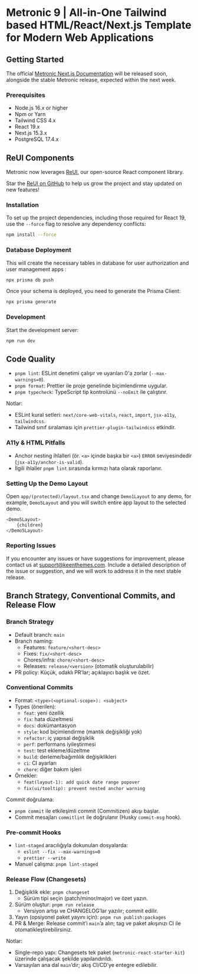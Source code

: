 ﻿# Metronic 9 | All-in-One Tailwind based HTML/React/Next.js Template for Modern Web Applications

## Getting Started

The official [Metronic Next.js Documentation](https://docs.keenthemes.com/metronic-nextjs) will be released soon,
alongside the stable Metronic release, expected within the next week.

### Prerequisites

- Node.js 16.x or higher
- Npm or Yarn
- Tailwind CSS 4.x
- React 19.x
- Next.js 15.3.x
- PostgreSQL 17.4.x

## ReUI Components

Metronic now leverages [ReUI](https://reui.io), our open-source React component library.

Star the [ReUI on GitHub](https://github.com/keenthemes/reui) to help us grow the project and stay updated on new features!

### Installation

To set up the project dependencies, including those required for React 19, use the `--force` flag to resolve any dependency conflicts:

```bash
npm install --force
```

### Database Deployment

This will create the necessary tables in database for user authorization and user management apps :

```bash
npx prisma db push
```

Once your schema is deployed, you need to generate the Prisma Client:

```bash
npx prisma generate
```

### Development

Start the development server:

```bash
npm run dev
```

## Code Quality

- `pnpm lint`: ESLint denetimi çalışır ve uyarıları 0'a zorlar (`--max-warnings=0`).
- `pnpm format`: Prettier ile proje genelinde biçimlendirme uygular.
- `pnpm typecheck`: TypeScript tip kontrolünü `--noEmit` ile çalıştırır.

Notlar:

- ESLint kural setleri: `next/core-web-vitals`, `react`, `import`, `jsx-a11y`, `tailwindcss`.
- Tailwind sınıf sıralaması için `prettier-plugin-tailwindcss` etkindir.

### A11y & HTML Pitfalls

- Anchor nesting ihlalleri (ör. `<a>` içinde başka bir `<a>`) `ERROR` seviyesindedir (`jsx-a11y/anchor-is-valid`).
- İlgili ihlaller `pnpm lint` sırasında kırmızı hata olarak raporlanır.

### Setting Up the Demo Layout

Open `app/(protected)/layout.tsx` and change `Demo1Layout` to any demo, for example, `Demo5Layout` and you will switch entire app layout to the selected demo.

```bash
<Demo5Layout>
	{children}
</Demo5Layout>
```

### Reporting Issues

If you encounter any issues or have suggestions for improvement, please contact us at [support@keenthemes.com](mailto:support@keenthemes.com).
Include a detailed description of the issue or suggestion, and we will work to address it in the next stable release.

## Branch Strategy, Conventional Commits, and Release Flow

### Branch Strategy

- Default branch: `main`
- Branch naming:
  - Features: `feature/<short-desc>`
  - Fixes: `fix/<short-desc>`
  - Chores/infra: `chore/<short-desc>`
  - Releases: `release/<version>` (otomatik oluşturulabilir)
- PR policy: Küçük, odaklı PR’lar; açıklayıcı başlık ve özet.

### Conventional Commits

- Format: `<type>(<optional-scope>): <subject>`
- Types (önerilen):
  - `feat`: yeni özellik
  - `fix`: hata düzeltmesi
  - `docs`: dokümantasyon
  - `style`: kod biçimlendirme (mantık değişikliği yok)
  - `refactor`: iç yapısal değişiklik
  - `perf`: performans iyileştirmesi
  - `test`: test ekleme/düzeltme
  - `build`: derleme/bağımlılık değişiklikleri
  - `ci`: CI ayarları
  - `chore`: diğer bakım işleri
- Örnekler:
  - `feat(layout-1): add quick date range popover`
  - `fix(ui/tooltip): prevent nested anchor warning`

Commit doğrulama:

- `pnpm commit` ile etkileşimli commit (Commitizen) akışı başlar.
- Commit mesajları `commitlint` ile doğrulanır (Husky `commit-msg` hook).

### Pre-commit Hooks

- `lint-staged` aracılığıyla dokunulan dosyalarda:
  - `eslint --fix --max-warnings=0`
  - `prettier --write`
- Manuel çalışma: `pnpm lint-staged`

### Release Flow (Changesets)

1. Değişiklik ekle: `pnpm changeset`
   - Sürüm tipi seçin (patch/minor/major) ve özet yazın.
2. Sürüm oluştur: `pnpm run release`
   - Versiyon artışı ve CHANGELOG’lar yazılır; commit edilir.
3. Yayın (opsiyonel paket yayını için): `pnpm run publish:packages`
4. PR & Merge: Release commit’i `main`’a alın; tag ve paket akışınızı CI ile otomatikleştirebilirsiniz.

Notlar:

- Single-repo yapı: Changesets tek paket (`metronic-react-starter-kit`) üzerinde çalışacak şekilde yapılandırıldı.
- Varsayılan ana dal `main`’dir; akış CI/CD’ye entegre edilebilir.
